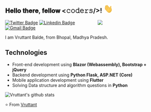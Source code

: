 <h2> 𝐇𝐞𝐥𝐥𝐨 𝐭𝐡𝐞𝐫𝐞, 𝐟𝐞𝐥𝐥𝐨𝐰 <𝚌𝚘𝚍𝚎𝚛𝚜/>! <img src="https://raw.githubusercontent.com/ABSphreak/ABSphreak/master/gifs/Hi.gif" width="30px"></h2>

<img align='right' src='https://user-images.githubusercontent.com/5713670/87202985-820dcb80-c2b6-11ea-9f56-7ec461c497c3.gif' width='200"'>

[![Twitter Badge](https://img.shields.io/badge/-@vruttantt-1ca0f1?style=flat-square&labelColor=1ca0f1&logo=twitter&logoColor=white&link=https://twitter.com/vruttantt)](https://twitter.com/vruttantt) [![Linkedin Badge](https://img.shields.io/badge/-vruttantb-blue?style=flat-square&logo=Linkedin&logoColor=white&link=https://www.linkedin.com/in/vruttantb/)](https://www.linkedin.com/in/vruttantb/)
[![Gmail Badge](https://img.shields.io/badge/-vruttantb@gmail.com-c14438?style=flat-square&logo=Gmail&logoColor=white&link=mailto:vruttantb@gmail.com)](mailto:vruttantb@gmail.com)

I am Vruttant Balde, from Bhopal, Madhya Pradesh.

## Technologies
- Front-end development using **Blazor (Webassembly), Bootstrap + jQuery**
- Backend development using **Python Flask, ASP.NET (Core)**
- Mobile application development using **Flutter**
- Solving Data structure and algorithm questions in **Python**


![Vruttant's github stats](https://github-readme-stats.vercel.app/api?username=vruttant&hide=["issues"]&show_icons=true&theme=dark)

⭐️ From [Vruttant](https://github.com/Vruttant)
